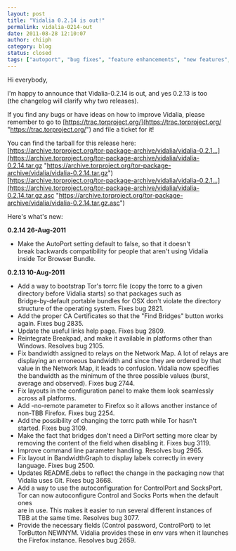 ```yaml
---
layout: post
title: "Vidalia 0.2.14 is out!"
permalink: vidalia-0214-out
date: 2011-08-28 12:10:07
author: chiiph
category: blog
status: closed
tags: ["autoport", "bug fixes", "feature enhancements", "new features", "tor browser bundle", "vidalia", "vidalia release"]
---
```


Hi everybody,

I'm happy to announce that Vidalia-0.2.14 is out, and yes 0.2.13 is too  
 (the changelog will clarify why two releases).

If you find any bugs or have ideas on how to improve Vidalia, please  
 remember to go to [https://trac.torproject.org/](https://trac.torproject.org/ "https://trac.torproject.org/") and file a ticket for it!

You can find the tarball for this release here:  
 [https://archive.torproject.org/tor-package-archive/vidalia/vidalia-0.2.1...](https://archive.torproject.org/tor-package-archive/vidalia/vidalia-0.2.14.tar.gz "https://archive.torproject.org/tor-package-archive/vidalia/vidalia-0.2.14.tar.gz")  
 [https://archive.torproject.org/tor-package-archive/vidalia/vidalia-0.2.1...](https://archive.torproject.org/tor-package-archive/vidalia/vidalia-0.2.14.tar.gz.asc "https://archive.torproject.org/tor-package-archive/vidalia/vidalia-0.2.14.tar.gz.asc")

Here's what's new:

**0.2.14 26-Aug-2011**

-   Make the AutoPort setting default to false, so that it doesn't  
     break backwards compatibility for people that aren't using Vidalia  
     inside Tor Browser Bundle.

**0.2.13 10-Aug-2011**

-   Add a way to bootstrap Tor's torrc file (copy the torrc to a given  
     directory before Vidalia starts) so that packages such as  
     Bridge-by-default portable bundles for OSX don't violate the directory  
     structure of the operating system. Fixes bug 2821.
-   Add the proper CA Certificates so that the "Find Bridges" button works  
     again. Fixes bug 2835.
-   Update the useful links help page. Fixes bug 2809.
-   Reintegrate Breakpad, and make it available in platforms other than  
     Windows. Resolves bug 2105.
-   Fix bandwidth assigned to relays on the Network Map. A lot of relays are  
     displaying an erroneous bandwidth and since they are ordered by that  
     value in the Network Map, it leads to confusion. Vidalia now specifies  
     the bandwidth as the minimum of the three possible values (burst,  
     average and observed). Fixes bug 2744.
-   Fix layouts in the configuration panel to make them look seamlessly  
     across all platforms.
-   Add -no-remote parameter to Firefox so it allows another instance of  
     non-TBB Firefox. Fixes bug 2254.
-   Add the possibility of changing the torrc path while Tor hasn't  
     started. Fixes bug 3109.
-   Make the fact that bridges don't need a DirPort setting more clear by  
     removing the content of the field when disabling it. Fixes bug 3119.
-   Improve command line parameter handling. Resolves bug 2965.
-   Fix layout in BandwidthGraph to display labels correctly in every  
     language. Fixes bug 2500.
-   Updates README.debs to reflect the change in the packaging now that  
     Vidalia uses Git. Fixes bug 3668.
-   Add a way to use the autoconfiguration for ControlPort and SocksPort.  
     Tor can now autoconfigure Control and Socks Ports when the default ones  
     are in use. This makes it easier to run several different instances of  
     TBB at the same time. Resolves bug 3077.
-   Provide the necessary fields (Control password, ControlPort) to let  
     TorButton NEWNYM. Vidalia provides these in env vars when it launches  
     the Firefox instance. Resolves bug 2659.

